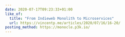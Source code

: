 ```yaml
---
date: 2020-07-17T09:23:33+01:00
like_of:
  title: "From Indieweb Monolith to Microservices"
  url: https://vincentp.me/articles/2020/07/16/16-20/
posting_method: https://monocle.p3k.io/
---
```

